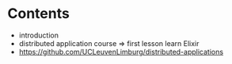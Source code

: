 # Contents
 * introduction
 * distributed application course => first lesson learn Elixir
 * https://github.com/UCLeuvenLimburg/distributed-applications
